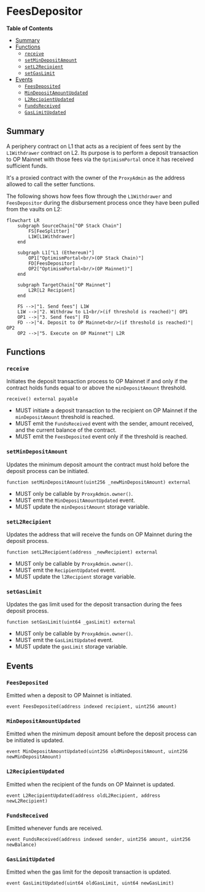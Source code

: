 # FeesDepositor

<!-- START doctoc generated TOC please keep comment here to allow auto update -->
<!-- DON'T EDIT THIS SECTION, INSTEAD RE-RUN doctoc TO UPDATE -->
**Table of Contents**

- [Summary](#summary)
- [Functions](#functions)
  - [`receive`](#receive)
  - [`setMinDepositAmount`](#setmindepositamount)
  - [`setL2Recipient`](#setl2recipient)
  - [`setGasLimit`](#setgaslimit)
- [Events](#events)
  - [`FeesDeposited`](#feesdeposited)
  - [`MinDepositAmountUpdated`](#mindepositamountupdated)
  - [`L2RecipientUpdated`](#l2recipientupdated)
  - [`FundsReceived`](#fundsreceived)
  - [`GasLimitUpdated`](#gaslimitupdated)

<!-- END doctoc generated TOC please keep comment here to allow auto update -->

## Summary

A periphery contract on L1 that acts as a recipient of fees sent by the `L1Withdrawer` contract on L2.
Its purpose is to perform a deposit transaction to OP Mainnet with those fees via the `OptimismPortal` once
it has received sufficient funds.

It's a proxied contract with the owner of the `ProxyAdmin` as the address allowed to call the setter functions.

The following shows how fees flow through the `L1Withdrawer` and `FeesDepositor` during the disbursement process once
they have been pulled from the vaults on L2:

```mermaid
flowchart LR
    subgraph SourceChain["OP Stack Chain"]
        FS[FeeSplitter]
        L1W[L1Withdrawer]
    end

    subgraph L1["L1 (Ethereum)"]
        OP1["OptimismPortal<br/>(OP Stack Chain)"]
        FD[FeesDepositor]
        OP2["OptimismPortal<br/>(OP Mainnet)"]
    end

    subgraph TargetChain["OP Mainnet"]
        L2R[L2 Recipient]
    end

    FS -->|"1. Send fees"| L1W
    L1W -->|"2. Withdraw to L1<br/>(if threshold is reached)"| OP1
    OP1 -->|"3. Send fees"| FD
    FD -->|"4. Deposit to OP Mainnet<br/>(if threshold is reached)"| OP2
    OP2 -->|"5. Execute on OP Mainnet"| L2R
```

## Functions

### `receive`

Initiates the deposit transaction process to OP Mainnet if and only if the contract holds funds equal to or above
the `minDepositAmount` threshold.

```solidity
receive() external payable
```

- MUST initiate a deposit transaction to the recipient on OP Mainnet if the `minDepositAmount` threshold is reached.
- MUST emit the `FundsReceived` event with the sender, amount received, and the current balance of the contract.
- MUST emit the `FeesDeposited` event only if the threshold is reached.

### `setMinDepositAmount`

Updates the minimum deposit amount the contract must hold before the deposit process can be initiated.

```solidity
function setMinDepositAmount(uint256 _newMinDepositAmount) external
```

- MUST only be callable by `ProxyAdmin.owner()`.
- MUST emit the `MinDepositAmountUpdated` event.
- MUST update the `minDepositAmount` storage variable.

### `setL2Recipient`

Updates the address that will receive the funds on OP Mainnet during the deposit process.

```solidity
function setL2Recipient(address _newRecipient) external
```

- MUST only be callable by `ProxyAdmin.owner()`.
- MUST emit the `RecipientUpdated` event.
- MUST update the `l2Recipient` storage variable.

### `setGasLimit`

Updates the gas limit used for the deposit transaction during the fees deposit process.

```solidity
function setGasLimit(uint64 _gasLimit) external
```

- MUST only be callable by `ProxyAdmin.owner()`.
- MUST emit the `GasLimitUpdated` event.
- MUST update the `gasLimit` storage variable.

## Events

### `FeesDeposited`

Emitted when a deposit to OP Mainnet is initiated.

```solidity
event FeesDeposited(address indexed recipient, uint256 amount)
```

### `MinDepositAmountUpdated`

Emitted when the minimum deposit amount before the deposit process can be initiated is updated.

```solidity
event MinDepositAmountUpdated(uint256 oldMinDepositAmount, uint256 newMinDepositAmount)
```

### `L2RecipientUpdated`

Emitted when the recipient of the funds on OP Mainnet is updated.

```solidity
event L2RecipientUpdated(address oldL2Recipient, address newL2Recipient)
```

### `FundsReceived`

Emitted whenever funds are received.

```solidity
event FundsReceived(address indexed sender, uint256 amount, uint256 newBalance)
```

### `GasLimitUpdated`

Emitted when the gas limit for the deposit transaction is updated.

```solidity
event GasLimitUpdated(uint64 oldGasLimit, uint64 newGasLimit)
```
